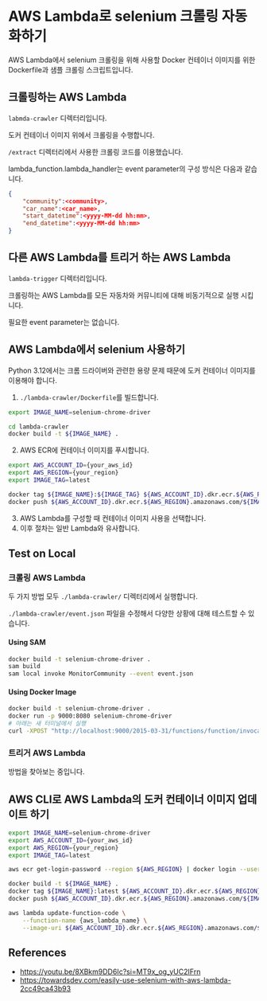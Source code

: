 # AWS Lambda로 selenium 크롤링 자동화하기
AWS Lambda에서 selenium 크롤링을 위해 사용할 Docker 컨테이너 이미지를 위한 Dockerfile과 샘플 크롤링 스크립트입니다.

## 크롤링하는 AWS Lambda
`labmda-crawler` 디렉터리입니다.

도커 컨테이너 이미지 위에서 크롤링을 수행합니다.

`/extract` 디렉터리에서 사용한 크롤링 코드를 이용했습니다.

lambda_function.lambda_handler는 event parameter의 구성 방식은 다음과 같습니다.
```json
{
    "community":<community>,
    "car_name":<car_name>,
    "start_datetime":<yyyy-MM-dd hh:mm>,
    "end_datetime":<yyyy-MM-dd hh:mm>
}
```

## 다른 AWS Lambda를 트리거 하는 AWS Lambda
`lambda-trigger` 디렉터리입니다.

크롤링하는 AWS Lambda를 모든 자동차와 커뮤니티에 대해 비동기적으로 실행 시킵니다.

필요한 event parameter는 없습니다.

## AWS Lambda에서 selenium 사용하기
Python 3.12에서는 크롬 드라이버와 관련한 용량 문제 때문에 도커 컨테이너 이미지를 이용해야 합니다.
1. `./lambda-crawler/Dockerfile`를 빌드합니다.
```bash
export IMAGE_NAME=selenium-chrome-driver

cd lambda-crawler
docker build -t ${IMAGE_NAME} .
```
2. AWS ECR에 컨테이너 이미지를 푸시합니다.
```bash
export AWS_ACCOUNT_ID={your_aws_id}
export AWS_REGION={your_region}
export IMAGE_TAG=latest

docker tag ${IMAGE_NAME}:${IMAGE_TAG} ${AWS_ACCOUNT_ID}.dkr.ecr.${AWS_REGION}.amazonaws.com/${IMAGE_NAME}:${IMAGE_TAG}
docker push ${AWS_ACCOUNT_ID}.dkr.ecr.${AWS_REGION}.amazonaws.com/${IMAGE_NAME}:${IMAGE_TAG}
```
3. AWS Lambda를 구성할 때 컨테이너 이미지 사용을 선택합니다.
4. 이후 절차는 일반 Lambda와 유사합니다.


## Test on Local
### 크롤링 AWS Lambda
두 가지 방법 모두 `./lambda-crawler/` 디렉터리에서 실행합니다.

`./lambda-crawler/event.json` 파일을 수정해서 다양한 상황에 대해 테스트할 수 있습니다.

#### Using SAM
```bash
docker build -t selenium-chrome-driver .
sam build
sam local invoke MonitorCommunity --event event.json
```

#### Using Docker Image
```bash
docker build -t selenium-chrome-driver .
docker run -p 9000:8080 selenium-chrome-driver
# 아래는 새 터미널에서 실행
curl -XPOST "http://localhost:9000/2015-03-31/functions/function/invocations" -d @event.json
```

### 트리거 AWS Lambda
방법을 찾아보는 중입니다.

## AWS CLI로 AWS Lambda의 도커 컨테이너 이미지 업데이트 하기
```bash
export IMAGE_NAME=selenium-chrome-driver
export AWS_ACCOUNT_ID={your_aws_id}
export AWS_REGION={your_region}
export IMAGE_TAG=latest

aws ecr get-login-password --region ${AWS_REGION} | docker login --username AWS --password-stdin ${AWS_ACCOUNT_ID}.dkr.ecr.${AWS_REGION}.amazonaws.com

docker build -t ${IMAGE_NAME} .
docker tag ${IMAGE_NAME}:latest ${AWS_ACCOUNT_ID}.dkr.ecr.${AWS_REGION}.amazonaws.com/${IMAGE_NAME}:${IMAGE_TAG}
docker push ${AWS_ACCOUNT_ID}.dkr.ecr.${AWS_REGION}.amazonaws.com/${IMAGE_NAME}:${IMAGE_TAG}

aws lambda update-function-code \
    --function-name {aws_lambda_name} \
    --image-uri ${AWS_ACCOUNT_ID}.dkr.ecr.${AWS_REGION}.amazonaws.com/${IMAGE_NAME}:${IMAGE_TAG}
```

## References
- https://youtu.be/8XBkm9DD6Ic?si=MT9x_og_yUC2IFrn
- https://towardsdev.com/easily-use-selenium-with-aws-lambda-2cc49ca43b93